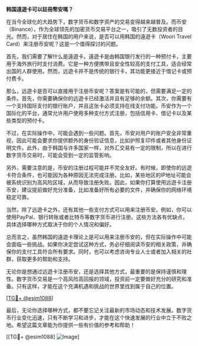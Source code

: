 **韩国遠遊卡可以註冊幣安嗎？**

在当今全球化的大趋势下，数字货币和数字资产的交易变得越来越普及。而币安（Binance），作为全球领先的加密货币交易平台之一，吸引了无数投资者的目光。然而，对于居住在韩国的用户来说，是否可以用韩国的遠遊卡（Woori Travel Card）来注册币安呢？这是一个值得探讨的问题。

首先，我们需要了解什么是遠遊卡。遠遊卡是由韩国银行发行的一种预付卡，主要用于海外旅行时支付消费。它是一种方便携带且安全性较高的支付工具，适合经常出国的人群使用。然而，远遊卡并不是传统的银行卡，其功能更接近于借记卡或预付费卡。

那么，远遊卡是否可以直接用于注册币安呢？答案是有可能的，但需要满足一定的条件。首先，你需要确保你的远遊卡已经激活并且有足够的余额。其次，你需要有一个支持国际支付的银行账户，并且这张卡必须支持在线支付功能。币安作为一个国际化的平台，通常允许用户使用多种支付方式注册，包括信用卡、借记卡以及某些类型的预付卡。

不过，在实际操作中，可能会遇到一些问题。首先，币安对用户的账户安全非常重视，因此可能会要求你提供额外的身份验证信息，比如护照复印件或者其他身份证明文件。此外，由于韩国与许多国家一样，对外汇交易有一定的限制，所以在进行数字货币交易时，可能会受到一定的监管影响。

另外，需要注意的是，币安的注册过程可能并不完全友好。有时候，即使你的远遊卡符合条件，也可能因为各种原因无法完成注册。比如，某些地区的IP地址可能会被系统识别为高风险区域，从而导致注册失败。因此，如果你打算使用远遊卡注册币安，建议提前做好充分准备，比如准备好所有必要的文件，并确保你的网络环境稳定可靠。

当然，除了远遊卡之外，还有其他一些支付方式可以用来注册币安。例如，你可以使用PayPal、银行转账或者比特币等数字货币进行注册。这些方法各有优缺点，具体选择哪种方式取决于你的个人情况和偏好。

总而言之，虽然韩国的遠遊卡理论上是可以用来注册币安的，但在实际操作中可能会面临一些挑战。如果你决定尝试这种方式，务必仔细阅读币安的相关政策，并确保你的支付工具符合所有要求。同时，也可以考虑咨询专业人士或者加入相关的社群，获取更多的帮助和支持。

无论你是想通过远遊卡注册币安，还是选择其他方式，最重要的是保持谨慎和理性。数字货币交易是一个高风险高回报的领域，投资前一定要做好充分的研究和准备。只有这样，才能在这个充满机遇和挑战的世界里找到属于自己的位置。

[[TG💪+ @esim1088](https://t.me/s/esim1088)]

最后，无论你选择哪种方式，都不要忘记关注最新的市场动态和技术发展。数字货币行业变化迅速，只有不断学习和进步，才能在这个快速发展的行业中立于不败之地。希望这篇文章能为你提供一些有价值的参考和帮助！

[[TG💪+ @esim1088] ![Image](https://i.postimg.cc/4NQfJmqS/Snipaste-2025-05-13-00-14-12.png)]